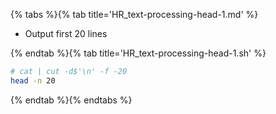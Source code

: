 {% tabs %}{% tab title='HR_text-processing-head-1.md' %}

* Output first 20 lines

{% endtab %}{% tab title='HR_text-processing-head-1.sh' %}

```sh
# cat | cut -d$'\n' -f -20
head -n 20
```

{% endtab %}{% endtabs %}
